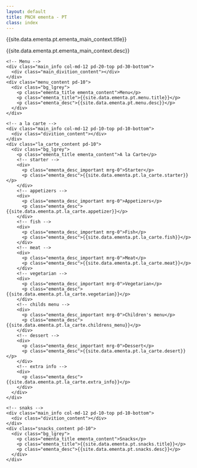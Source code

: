 ```yaml
---
layout: default
title: PNCH ementa - PT
class: index
---
```


<body>
  <!-- Main content -->
  <div class="pd-30">
    <div class="main_info col-md-12 bg_lgrey">
      <div class="text-center">
        <p class="ementa_title">{{site.data.ementa.pt.ementa_main_context.title}}</p>
      </div>
      <div>
        <p class="ementa_desc">{{site.data.ementa.pt.ementa_main_context.desc}}</p>
      </div>
    </div>
  
    <!-- Menu -->
    <div class="main_info col-md-12 pd-20-top pd-30-bottom">
      <div class="main_divition_content"></div>
    </div>
    <div class="menu_content pd-10">
      <div class="bg_lgrey">
        <p class="ementa_title ementa_content">Menu</p>
        <p class="ementa_title">{{site.data.ementa.pt.menu.title}}</p>
        <p class="ementa_desc">{{site.data.ementa.pt.menu.desc}}</p>
      </div>
    </div>
  
    <!-- a la carte -->
    <div class="main_info col-md-12 pd-10-top pd-10-bottom">
      <div class="divition_content"></div>
    </div>
    <div class="la_carte_content pd-10">
      <div class="bg_lgrey">
        <p class="ementa_title ementa_content">A la Carte</p>
        <!-- starter -->
        <div>
          <p class="ementa_desc_important mrg-0">Starter</p>
          <p class="ementa_desc">{{site.data.ementa.pt.la_carte.starter}}</p>
        </div>
        <!-- appetizers -->
        <div>
          <p class="ementa_desc_important mrg-0">Appetizers</p>
          <p class="ementa_desc">{{site.data.ementa.pt.la_carte.appetizer}}</p>
        </div>
        <!-- fish -->
        <div>
          <p class="ementa_desc_important mrg-0">Fish</p>
          <p class="ementa_desc">{{site.data.ementa.pt.la_carte.fish}}</p>
        </div>
        <!-- meat -->
        <div>
          <p class="ementa_desc_important mrg-0">Meat</p>
          <p class="ementa_desc">{{site.data.ementa.pt.la_carte.meat}}</p>
        </div>
        <!-- vegetarian -->
        <div>
          <p class="ementa_desc_important mrg-0">Vegetarian</p>
          <p class="ementa_desc">{{site.data.ementa.pt.la_carte.vegetarian}}</p>
        </div>
        <!-- childs menu -->
        <div>
          <p class="ementa_desc_important mrg-0">Children's menu</p>
          <p class="ementa_desc">{{site.data.ementa.pt.la_carte.childrens_menu}}</p>
        </div>
        <!-- dessert -->
        <div>
          <p class="ementa_desc_important mrg-0">Dessert</p>
          <p class="ementa_desc">{{site.data.ementa.pt.la_carte.desert}}</p>
        </div>
        <!-- extra info -->
        <div>
          <p class="ementa_desc">{{site.data.ementa.pt.la_carte.extra_info}}</p>
        </div>
      </div>
    </div>
  
    <!-- snaks -->
    <div class="main_info col-md-12 pd-10-top pd-10-bottom">
      <div class="divition_content"></div>
    </div>  
    <div class="snacks_content pd-10">
      <div class="bg_lgrey">
        <p class="ementa_title ementa_content">Snacks</p>
        <p class="ementa_title">{{site.data.ementa.pt.snacks.title}}</p>
        <p class="ementa_desc">{{site.data.ementa.pt.snacks.desc}}</p>
      </div>
    </div>
  </div>


  <script>
    if (window.netlifyIdentity) {
      window.netlifyIdentity.on("init", user => {
        if (!user) {
          window.netlifyIdentity.on("login", () => {
            document.location.href = "/admin/";
          });
        }
      });
    }
  </script>
</body>
